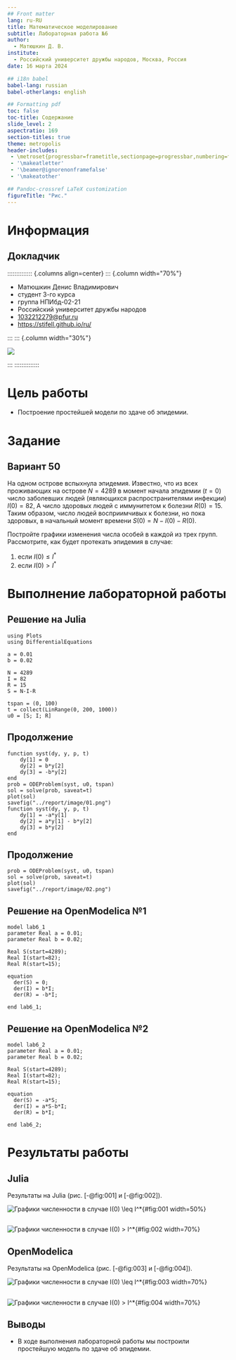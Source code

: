 ```yaml
---
## Front matter
lang: ru-RU
title: Математическое моделирование
subtitle: Лабораторная работа №6
author:
  - Матюшкин Д. В.
institute:
  - Российский университет дружбы народов, Москва, Россия
date: 16 марта 2024

## i18n babel
babel-lang: russian
babel-otherlangs: english

## Formatting pdf
toc: false
toc-title: Содержание
slide_level: 2
aspectratio: 169
section-titles: true
theme: metropolis
header-includes:
 - \metroset{progressbar=frametitle,sectionpage=progressbar,numbering=fraction}
 - '\makeatletter'
 - '\beamer@ignorenonframefalse'
 - '\makeatother'

## Pandoc-crossref LaTeX customization
figureTitle: "Рис."
---
```


# Информация

## Докладчик

:::::::::::::: {.columns align=center}
::: {.column width="70%"}

  * Матюшкин Денис Владимирович
  * студент 3-го курса
  * группа НПИбд-02-21
  * Российский университет дружбы народов
  * [1032212279@pfur.ru](mailto:1032212279@pfur.ru)
  * <https://stifell.github.io/ru/>

:::
::: {.column width="30%"}

![](./image/mat.jpg)

:::
::::::::::::::

# Цель работы

- Построение простейшей модели по здаче об эпидемии.

# Задание

## Вариант 50

На одном острове вспыхнула эпидемия. Известно, что из всех проживающих на острове $N=4289$ в момент начала эпидемии ($t=0$) число заболевших людей (являющихся распространителями инфекции) $I(0)=82$, А число здоровых людей с иммунитетом к болезни $R(0)=15$. Таким образом, число людей восприимчивых к болезни, но пока здоровых, в начальный момент времени $S(0)=N-I(0)- R(0)$.

Постройте графики изменения числа особей в каждой из трех групп. Рассмотрите, как будет протекать эпидемия в случае:

1. если $I(0) \leq I^*$
2. если $I(0) > I^*$

# Выполнение лабораторной работы

## Решение на Julia

```
using Plots
using DifferentialEquations

a = 0.01
b = 0.02

N = 4289
I = 82
R = 15
S = N-I-R

tspan = (0, 100)
t = collect(LinRange(0, 200, 1000))
u0 = [S; I; R]
```

## Продолжение

```
function syst(dy, y, p, t)
    dy[1] = 0
    dy[2] = b*y[2]
    dy[3] = -b*y[2]
end
prob = ODEProblem(syst, u0, tspan)
sol = solve(prob, saveat=t)
plot(sol)
savefig("../report/image/01.png")
function syst(dy, y, p, t)
    dy[1] = -a*y[1]
    dy[2] = a*y[1] - b*y[2]
    dy[3] = b*y[2]
end
```

## Продолжение

```
prob = ODEProblem(syst, u0, tspan)
sol = solve(prob, saveat=t)
plot(sol)
savefig("../report/image/02.png")
```

## Решение на OpenModelica №1

```
model lab6_1
parameter Real a = 0.01;
parameter Real b = 0.02;

Real S(start=4289);
Real I(start=82);
Real R(start=15);

equation
  der(S) = 0;
  der(I) = b*I;
  der(R) = -b*I;

end lab6_1;
```

## Решение на OpenModelica №2
```
model lab6_2
parameter Real a = 0.01;
parameter Real b = 0.02;

Real S(start=4289);
Real I(start=82);
Real R(start=15);

equation
  der(S) = -a*S;
  der(I) = a*S-b*I;
  der(R) = b*I;

end lab6_2;
```

# Результаты работы

## Julia

Результаты на Julia (рис. [-@fig:001] и [-@fig:002]).

![Графики численности в случае $I(0) \leq I^*$](../report/image/01.png){#fig:001 width=50%}

##

![Графики численности в случае $I(0) > I^*$](../report/image/02.png){#fig:002 width=70%}

## OpenModelica

Результаты на OpenModelica (рис. [-@fig:003] и [-@fig:004]).

![Графики численности в случае $I(0) \leq I^*$](../report/image/03.png){#fig:003 width=70%}

##

![Графики численности в случае $I(0) > I^*$](../report/image/04.png){#fig:004 width=70%}


## Выводы

- В ходе выполнения лабораторной работы мы построили простейшую модель по здаче об эпидемии.